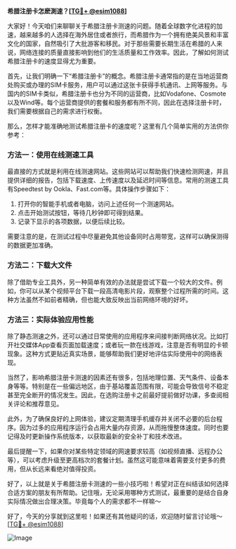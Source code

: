 **希腊注册卡怎麽測速？[[TG💪+ @esim1088](https://t.me/s/esim1088)]**

大家好！今天咱们来聊聊关于希腊注册卡测速的问题。随着全球数字化进程的加速，越来越多的人选择在海外居住或者旅行，而希腊作为一个拥有绝美风景和丰富文化的国家，自然吸引了大批游客和移民。对于那些需要长期生活在希腊的人来说，网络连接的质量直接影响到他们的生活质量和工作效率。因此，了解如何测试希腊注册卡的速度显得尤为重要。

首先，让我们明确一下“希腊注册卡”的概念。希腊注册卡通常指的是在当地运营商处购买或办理的SIM卡服务，用户可以通过这张卡获得手机通讯、上网等服务。与国内的SIM卡类似，希腊注册卡也分为不同的运营商，比如Vodafone、Cosmote以及Wind等。每个运营商提供的套餐和服务都有所不同，因此在选择注册卡时，我们需要根据自己的需求进行权衡。

那么，怎样才能准确地测试希腊注册卡的速度呢？这里有几个简单实用的方法供你参考：

### 方法一：使用在线测速工具

最直接的方式就是利用在线测速网站。这些网站可以帮助我们快速检测网速，并且提供详细的报告，包括下载速度、上传速度以及延迟时间等信息。常用的测速工具有Speedtest by Ookla、Fast.com等。具体操作步骤如下：

1. 打开你的智能手机或者电脑，访问上述任何一个测速网站。
2. 点击开始测试按钮，等待几秒钟即可得到结果。
3. 记录下显示的各项数据，以便后续比较。

需要注意的是，在测试过程中尽量避免其他设备同时占用带宽，这样可以确保测得的数据更加准确。

### 方法二：下载大文件

除了借助专业工具外，另一种简单有效的办法就是尝试下载一个较大的文件。例如，你可以从某个视频平台下载一段高清电影片段，观察整个过程所需的时间。这种方法虽然不如前者精确，但也能大致反映出当前网络环境的好坏。

### 方法三：实际体验应用性能

除了静态测速之外，还可以通过日常使用的应用程序来间接判断网络状况。比如打开社交媒体App查看页面加载速度；或者玩一款在线游戏，注意是否有明显的卡顿现象。这种方式更贴近真实场景，能够帮助我们更好地评估实际使用中的网络表现。

当然了，影响希腊注册卡测速的因素还有很多，包括地理位置、天气条件、设备本身等等。特别是在一些偏远地区，由于基站覆盖范围有限，可能会导致信号不稳定甚至完全断开的情况发生。因此，在选购注册卡之前最好提前做好功课，多查阅相关评论和推荐意见。

此外，为了确保良好的上网体验，建议定期清理手机缓存并关闭不必要的后台程序。因为过多的应用程序运行会占用大量内存资源，从而拖慢整体速度。同时也要记得及时更新操作系统版本，以获取最新的安全补丁和技术改进。

最后提醒一下，如果你对某些特定领域的网速要求较高（如视频直播、远程办公等），可以考虑升级至更高档次的套餐计划。虽然这可能意味着需要支付更多的费用，但从长远来看绝对值得投资。

好了，以上就是关于希腊注册卡测速的一些小技巧啦！希望对正在纠结该如何选择合适方案的朋友有所帮助。记住哦，无论采用哪种方式测试，最重要的是结合自身实际情况做出合理决策。毕竟每个人的需求都不一样嘛～

好了，今天的分享就到这里啦！如果还有其他疑问的话，欢迎随时留言讨论哦～ [[TG💪+ @esim1088](https://t.me/s/esim1088)] 

![Image](https://i.postimg.cc/4NQfJmqS/Snipaste-2025-05-13-00-14-12.png)